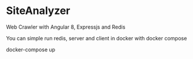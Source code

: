 # SiteAnalyzer
Web Crawler with Angular 8, Expressjs and Redis

You can simple run redis, server and client in docker with docker compose

   
docker-compose up
   

